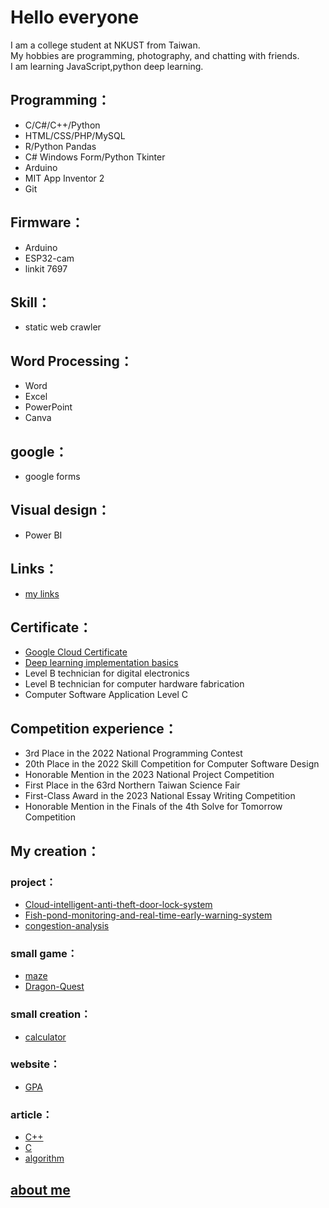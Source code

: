 # Hello everyone
I am a college student at NKUST from Taiwan.  
My hobbies are programming, photography, and chatting with friends.  
I am learning JavaScript,python deep learning.
## Programming：
- C/C#/C++/Python
- HTML/CSS/PHP/MySQL
- R/Python Pandas
- C# Windows Form/Python Tkinter
- Arduino
- MIT App Inventor 2
- Git
## Firmware：
- Arduino
- ESP32-cam
- linkit 7697
## Skill：
- static web crawler
## Word Processing：
- Word
- Excel
- PowerPoint
- Canva
## google：
- google forms
## Visual design：
- Power BI
## Links：
- [my links](https://bento.me/xixa3333)
## Certificate：
- [Google Cloud Certificate](https://partner.cloudskillsboost.google/public_profiles/dbc19dbb-8cce-44c3-8e39-60a41ee9b27f)
- [Deep learning implementation basics](https://edocr.com/v/ykygjo0z/xixa3333/i2024)
- Level B technician for digital electronics
- Level B technician for computer hardware fabrication
- Computer Software Application Level C
## Competition experience：
- 3rd Place in the 2022 National Programming Contest
- 20th Place in the 2022 Skill Competition for Computer Software Design
- Honorable Mention in the 2023 National Project Competition
- First Place in the 63rd Northern Taiwan Science Fair
- First-Class Award in the 2023 National Essay Writing Competition
- Honorable Mention in the Finals of the 4th Solve for Tomorrow Competition
## My creation：
### project：
- [Cloud-intelligent-anti-theft-door-lock-system ](https://github.com/xixa3333/Cloud-intelligent-anti-theft-door-lock-system)
- [Fish-pond-monitoring-and-real-time-early-warning-system](https://github.com/xixa3333/Fish-pond-monitoring-and-real-time-early-warning-system)
- [congestion-analysis](https://github.com/xixa3333/congestion-analysis)
### small game：
- [maze](https://github.com/xixa3333/maze)
- [Dragon-Quest](https://github.com/xixa3333/Dragon-Quest)
### small creation：
- [calculator](https://github.com/xixa3333/calculator)
### website：
- [GPA](https://github.com/xixa3333/GPA-website)
### article：
- [C++](https://github.com/xixa3333/C-Plus-Plus-Textbook/blob/main/%E7%9B%AE%E9%8C%84.md)
- [C](https://github.com/xixa3333/C-Textbook/blob/main/%E7%9B%AE%E9%8C%84.md)
- [algorithm](https://github.com/xixa3333/algorithm/blob/main/%E7%9B%AE%E9%8C%84.md)

## [about me](https://bento.me/xixa3333)
